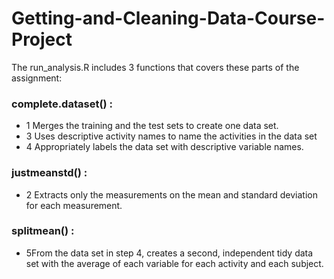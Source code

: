 # Getting-and-Cleaning-Data-Course-Project

The run_analysis.R includes 3 functions that covers these parts of the assignment:

### complete.dataset() :
* 1 Merges the training and the test sets to create one data set.
* 3 Uses descriptive activity names to name the activities in the data set
* 4 Appropriately labels the data set with descriptive variable names.

### justmeanstd() :
* 2 Extracts only the measurements on the mean and standard deviation for each measurement.

### splitmean() :
* 5From the data set in step 4, creates a second, independent tidy data set with the average of each variable for each activity and each subject.
